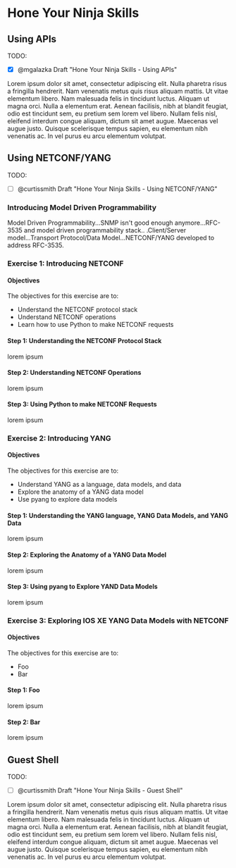 # Hone Your Ninja Skills

## Using APIs

TODO:

- [x] @mgalazka Draft "Hone Your Ninja Skills - Using APIs"

Lorem ipsum dolor sit amet, consectetur adipiscing elit. Nulla pharetra risus a fringilla hendrerit. Nam venenatis metus quis risus aliquam mattis. Ut vitae elementum libero. Nam malesuada felis in tincidunt luctus. Aliquam ut magna orci. Nulla a elementum erat. Aenean facilisis, nibh at blandit feugiat, odio est tincidunt sem, eu pretium sem lorem vel libero. Nullam felis nisl, eleifend interdum congue aliquam, dictum sit amet augue. Maecenas vel augue justo. Quisque scelerisque tempus sapien, eu elementum nibh venenatis ac. In vel purus eu arcu elementum volutpat.

## Using NETCONF/YANG

TODO:

- [ ] @curtissmith Draft "Hone Your Ninja Skills - Using NETCONF/YANG"

### Introducing Model Driven Programmability

Model Driven Programmability...SNMP isn't good enough anymore...RFC-3535 and model driven programmability stack..
.Client/Server model...Transport Protocol/Data Model...NETCONF/YANG developed to address RFC-3535.

### Exercise 1: Introducing NETCONF

#### Objectives

The objectives for this exercise are to:

* Understand the NETCONF protocol stack
* Understand NETCONF operations
* Learn how to use Python to make NETCONF requests

#### Step 1: Understanding the NETCONF Protocol Stack

lorem ipsum

#### Step 2: Understanding NETCONF Operations

lorem ipsum

#### Step 3: Using Python to make NETCONF Requests

lorem ipsum

### Exercise 2: Introducing YANG

#### Objectives

The objectives for this exercise are to:

* Understand YANG as a language, data models, and data
* Explore the anatomy of a YANG data model
* Use pyang to explore data models

#### Step 1: Understanding the YANG language, YANG Data Models, and YANG Data

lorem ipsum

#### Step 2: Exploring the Anatomy of a YANG Data Model

lorem ipsum

#### Step 3: Using pyang to Explore YAND Data Models

lorem ipsum

### Exercise 3: Exploring IOS XE YANG Data Models with NETCONF

#### Objectives

The objectives for this exercise are to:

* Foo
* Bar

#### Step 1: Foo

lorem ipsum

#### Step 2: Bar

lorem ipsum

## Guest Shell

TODO:

- [ ] @curtissmith Draft "Hone Your Ninja Skills - Guest Shell"

Lorem ipsum dolor sit amet, consectetur adipiscing elit. Nulla pharetra risus a fringilla hendrerit. Nam venenatis metus quis risus aliquam mattis. Ut vitae elementum libero. Nam malesuada felis in tincidunt luctus. Aliquam ut magna orci. Nulla a elementum erat. Aenean facilisis, nibh at blandit feugiat, odio est tincidunt sem, eu pretium sem lorem vel libero. Nullam felis nisl, eleifend interdum congue aliquam, dictum sit amet augue. Maecenas vel augue justo. Quisque scelerisque tempus sapien, eu elementum nibh venenatis ac. In vel purus eu arcu elementum volutpat.
